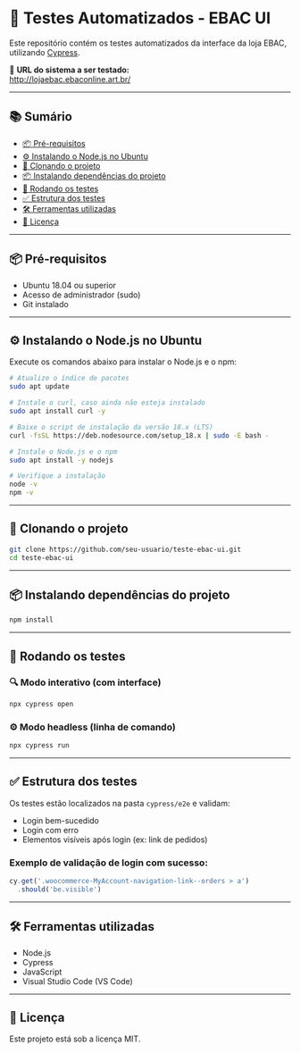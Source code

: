 # 🧪 Testes Automatizados - EBAC UI

Este repositório contém os testes automatizados da interface da loja EBAC, utilizando [Cypress](https://www.cypress.io/).

🔗 **URL do sistema a ser testado:**  
http://lojaebac.ebaconline.art.br/

---

## 📚 Sumário

- [📦 Pré-requisitos](#pré-requisitos)
- [⚙️ Instalando o Node.js no Ubuntu](#instalando-o-nodejs-no-ubuntu)
- [📁 Clonando o projeto](#clonando-o-projeto)
- [📦 Instalando dependências do projeto](#instalando-dependências-do-projeto)
- [🚀 Rodando os testes](#rodando-os-testes)
- [✅ Estrutura dos testes](#estrutura-dos-testes)
- [🛠 Ferramentas utilizadas](#ferramentas-utilizadas)
- [📄 Licença](#licença)

---

## 📦 Pré-requisitos

- Ubuntu 18.04 ou superior
- Acesso de administrador (sudo)
- Git instalado

---

## ⚙️ Instalando o Node.js no Ubuntu

Execute os comandos abaixo para instalar o Node.js e o npm:

```bash
# Atualize o índice de pacotes
sudo apt update

# Instale o curl, caso ainda não esteja instalado
sudo apt install curl -y

# Baixe o script de instalação da versão 18.x (LTS)
curl -fsSL https://deb.nodesource.com/setup_18.x | sudo -E bash -

# Instale o Node.js e o npm
sudo apt install -y nodejs

# Verifique a instalação
node -v
npm -v
```

---

## 📁 Clonando o projeto

```bash
git clone https://github.com/seu-usuario/teste-ebac-ui.git
cd teste-ebac-ui
```

---

## 📦 Instalando dependências do projeto

```bash
npm install
```

---

## 🚀 Rodando os testes

### 🔍 Modo interativo (com interface)

```bash
npx cypress open
```

### ⚙️ Modo headless (linha de comando)

```bash
npx cypress run
```

---

## ✅ Estrutura dos testes

Os testes estão localizados na pasta `cypress/e2e` e validam:

- Login bem-sucedido
- Login com erro
- Elementos visíveis após login (ex: link de pedidos)

### Exemplo de validação de login com sucesso:

```js
cy.get('.woocommerce-MyAccount-navigation-link--orders > a')
  .should('be.visible')
```

---

## 🛠 Ferramentas utilizadas

- Node.js
- Cypress
- JavaScript
- Visual Studio Code (VS Code)

---

## 📄 Licença

Este projeto está sob a licença MIT.